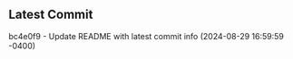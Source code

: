 
## Latest Commit
bc4e0f9 - Update README with latest commit info (2024-08-29 16:59:59 -0400) <Yunxi-Zhou>
